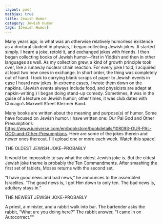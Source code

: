 ```yaml
---
layout: post
mathjax: true
title: Jewish Humor
category: Jewish Humor
tags: [Jewish Humor]
---
```



Many years ago, in what was an otherwise relatively humorless existence as a doctoral student in physics, I began collecting Jewish jokes. It started simply. I heard a joke, retold it, and exchanged jokes with friends. I then began collecting books of Jewish humor—first in Yiddish and then in other languages as well. As my collection grew, a kind of growth principle took over, like a runaway nuclear chain reaction. For every joke I told, I acquired at least two new ones in exchange. In short order, the thing was completely out of hand. I took to carrying blank scraps of paper to Jewish events in case I heard new jokes. In extreme cases, I wrote them down on the napkins. (Jewish events always include food, and physicists are adept at napkin-writing.) I began doing stand-up comedy. Sometimes, it was in the guise of a lecture on Jewish humor; other times, it was club dates with Chicago’s Maxwell Street Klezmer Band. 

Many books are written about the meaning and purpose(s) of humor. Some have focused on Jewish humor. I have written one: 
Our Pal God and Other Presumptions
https://www.iuniverse.com/en/bookstore/bookdetails/108093-OUR-PAL-GOD-and-Other-Presumptions.
Here are some of the jokes therein and newer ones thereout. I'll upload one or more each week. Watch this space!


THE OLDEST JEWISH JOKE–PROBABLY

It would be impossible to say what the oldest Jewish joke is. But the oldest Jewish joke theme is probably the Ten Commandments. After smashing the first set of tablets, Moses returns with the second set.

“I have good news and bad news,” he announces to the assembled Israelites. “The good news is, I got Him down to only ten. The bad news is, adultery stays in.”

THE NEWEST JEWISH JOKE-PROBABLY

A priest, a minister, and a rabbit walk into  bar.  The bartender asks the rabbit, "What are you doing here?" The rabbit answer, "I came in on Autocorrect.""




